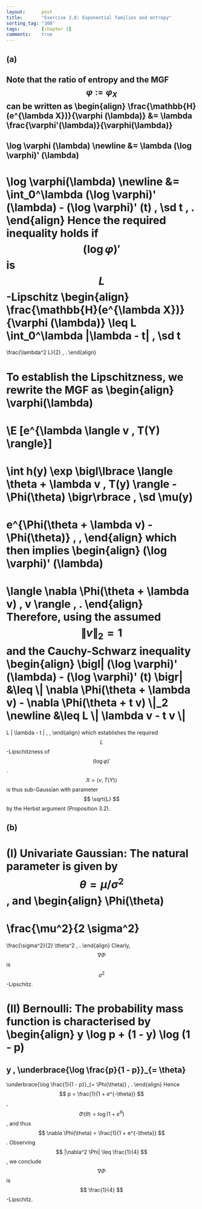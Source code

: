 ```yaml
---
layout:      post
title:       "Exercise 3.8: Exponential families and entropy"
sorting_tag: "308"
tags:        [chapter 3]
comments:    true
---
```


## (a)

Note that the ratio of entropy and the MGF $$\varphi := \varphi_X$$ can
be written as
\begin{align}
  \frac{\mathbb{H}(e^{\lambda X})}{\varphi (\lambda)}
  &=
  \lambda \frac{\varphi'(\lambda)}{\varphi(\lambda)}
  -
  \log \varphi (\lambda)
  \newline
  &=
  \lambda (\log \varphi)' (\lambda)
  -
  \log \varphi(\lambda)
  \newline
  &=
  \int\_0^\lambda
    (\log \varphi)' (\lambda)
    -
    (\log \varphi)' (t)
    \, \sd t
  \, .
\end{align}
Hence the required inequality holds if $$(\log \varphi)'$$ is $$L$$-Lipschitz
\begin{align}
  \frac{\mathbb{H}(e^{\lambda X})}{\varphi (\lambda)}
  \leq
  L \int\_0^\lambda |\lambda - t| \, \sd t
  =
  \frac{\lambda^2 L}{2}
  \, .
\end{align}

To establish the Lipschitzness, we rewrite the MGF as
\begin{align}
  \varphi(\lambda)
  =
  \E [e^{\lambda \langle v , T(Y) \rangle}]
  =
  \int
    h(y)
    \exp \bigl\lbrace
       \langle \theta + \lambda v , T(y) \rangle
       -
       \Phi(\theta)
    \bigr\rbrace
    \, \sd \mu(y)
  =
  e^{\Phi(\theta + \lambda v) - \Phi(\theta)}
  \, ,
\end{align}
which then implies
\begin{align}
  (\log \varphi)' (\lambda)
  =
  \langle
    \nabla
    \Phi(\theta + \lambda v)
    ,
    v
  \rangle
  \, .
\end{align}
Therefore, using the assumed $$\| v \|_2 = 1$$ and the Cauchy-Schwarz inequality
\begin{align}
  \bigl|
    (\log \varphi)' (\lambda)
    -
    (\log \varphi)' (t)
  \bigr|
  &\leq
  \\|
    \nabla \Phi(\theta + \lambda v)
    -
    \nabla \Phi(\theta + t v)
  \\|\_2
  \newline
  &\leq
  L
  \\|
    \lambda v - t v
  \\|
  =
  L | \lambda - t |
  \, ,
\end{align}
which establishes the required $$L$$-Lipschitzness of $$ (\log \varphi)' $$.
$$ X = \langle v , T(Y) \rangle $$ is thus sub-Gaussian with parameter
$$ \sqrt{L} $$ by the Herbst argument (Proposition 3.2).


## (b)

**(I) Univariate Gaussian:** The natural parameter is given by
$$ \theta = \mu / \sigma^2 $$, and
\begin{align}
  \Phi(\theta)
  =
  \frac{\mu^2}{2 \sigma^2}
  =
  \frac{\sigma^2}{2} \theta^2
  \, .
\end{align}
Clearly, $$ \nabla \Phi $$ is $$\sigma^2$$-Lipschitz.

**(II) Bernoulli:** The probability mass function is characterised by
\begin{align}
  y \log p
  +
  (1 - y) \log (1 - p)
  =
  y \, \underbrace{\log \frac{p}{1 - p}}\_{= \theta}
  -
  \underbrace{\log \frac{1}{1 - p}}\_{= \Phi(\theta)}
  \, .
\end{align}
Hence $$ p = \frac{1}{1 + e^{-\theta}} $$,
$$ \Phi (\theta) = \log (1 + e^{\theta}) $$, and thus
$$ \nabla \Phi(\theta) = \frac{1}{1 + e^{-\theta}} $$.
Observing $$ |\nabla^2 \Phi| \leq \frac{1}{4} $$, we conclude
$$ \nabla \Phi $$ is $$ \frac{1}{4} $$-Lipschitz.

